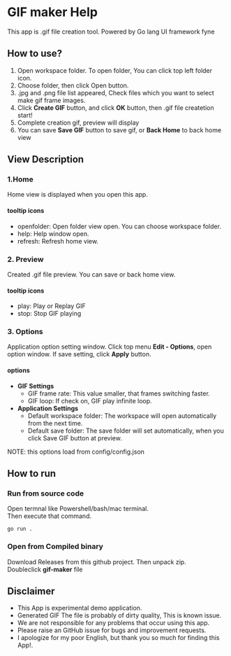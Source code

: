 # GIF maker Help
This app is .gif file creation tool. Powered by Go lang UI framework fyne  

## How to use?
1. Open workspace folder. To open folder, You can click top left folder icon.
2. Choose folder, then click Open button.
3. .jpg and .png file list appeared, Check files which you want to select make gif frame images.
4. Click **Create GIF** button, and click **OK** button, then .gif file createtion start!
5. Complete creation gif, preview will display
6. You can save **Save GIF** button to save gif, or **Back Home** to back home view

## View Description
### 1.Home
Home view is displayed when you open this app.  

#### tooltip icons  
- openfolder: Open folder view open. You can choose workspace folder.  
- help: Help window open.  
- refresh: Refresh home view.

### 2. Preview
Created .gif file preview.  You can save or back home view.

#### tooltip icons
- play: Play or Replay GIF
- stop: Stop GIF playing

### 3. Options
Application option setting window. Click top menu **Edit - Options**, open option window.
If save setting, click **Apply** button.

#### options
- **GIF Settings**  
  - GIF frame rate: This value smaller, that frames switching faster.  
  - GIF loop: If check on, GIF play infinite loop.  
- **Application Settings**  
  - Default workspace folder: The workspace will open automatically from the next time.  
  - Default save folder: The save folder will set automatically, when you click Save GIF button at preview.  
  
NOTE: this options load from config/config.json  

## How to run
### Run from source code
Open termnal like Powershell/bash/mac terminal.  
Then execute that command.  
```
go run .
```

### Open from Compiled binary
Download Releases from this github project. Then unpack zip.  
Doubleclick **gif-maker** file  


## Disclaimer
- This App is experimental demo application.
- Generated GIF The file is probably of dirty quality, This is known issue.
- We are not responsible for any problems that occur using this app.
- Please raise an GitHub issue for bugs and improvement requests.
- I apologize for my poor English, but thank you so much for finding this App!.